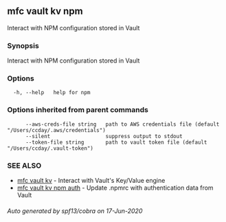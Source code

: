 ## mfc vault kv npm

Interact with NPM configuration stored in Vault

### Synopsis

Interact with NPM configuration stored in Vault

### Options

```
  -h, --help   help for npm
```

### Options inherited from parent commands

```
      --aws-creds-file string   path to AWS credentials file (default "/Users/ccday/.aws/credentials")
      --silent                  suppress output to stdout
      --token-file string       path to vault token file (default "/Users/ccday/.vault-token")
```

### SEE ALSO

* [mfc vault kv](mfc_vault_kv.md)	 - Interact with Vault's Key/Value engine
* [mfc vault kv npm auth](mfc_vault_kv_npm_auth.md)	 - Update .npmrc with authentication data from Vault

###### Auto generated by spf13/cobra on 17-Jun-2020
